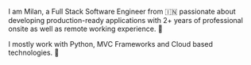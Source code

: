 I am Milan, a Full Stack Software Engineer from 🇮🇳   passionate about developing production-ready applications with 2+ years of professional onsite as well as remote working experience. 🎯

I mostly work with Python, MVC Frameworks and Cloud based technologies. 🚀
